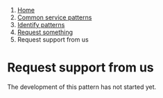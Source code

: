1.  [Home](/docs/core/contents)
2.	[Common service patterns](/docs/core/common-service-patterns/overview)
3.  [Identify patterns](/docs/documentation/core/common-service-patterns/identify-patterns)
4.  [Request something](/docs/documentation/core/common-service-patterns/service-patterns/request-something/overview)
5.  Request support from us

# Request support from us

The development of this pattern has not started yet.
